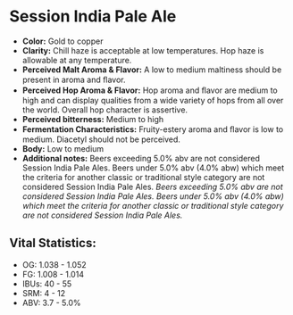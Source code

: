 # Session India Pale Ale

- **Color:** Gold to copper
- **Clarity:** Chill haze is acceptable at low temperatures. Hop haze is allowable at any temperature.
- **Perceived Malt Aroma & Flavor:** A low to medium maltiness should be present in aroma and ﬂavor.
- **Perceived Hop Aroma & Flavor:** Hop aroma and ﬂavor are medium to high and can display qualities from a wide variety of hops from all over the world. Overall hop character is assertive.
- **Perceived bitterness:** Medium to high
- **Fermentation Characteristics:** Fruity-estery aroma and ﬂavor is low to medium. Diacetyl should not be perceived.
- **Body:** Low to medium
- **Additional notes:** Beers exceeding 5.0% abv are not considered Session India Pale Ales. Beers under 5.0% abv (4.0% abw) which meet the criteria for another classic or traditional style category are not considered Session India Pale Ales. _Beers exceeding 5.0% abv are not considered Session India Pale Ales. Beers under 5.0% abv (4.0% abw) which meet the criteria for another classic or traditional style category are not considered Session India Pale Ales._

## Vital Statistics:

- OG: 1.038 - 1.052
- FG: 1.008 - 1.014
- IBUs: 40 - 55
- SRM: 4 - 12
- ABV: 3.7 - 5.0% 
